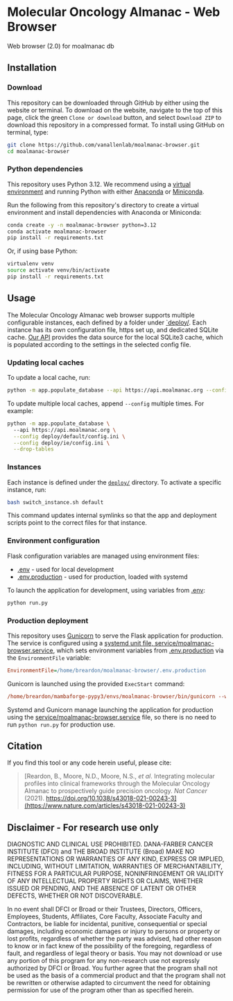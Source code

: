 # Molecular Oncology Almanac - Web Browser
Web browser (2.0) for moalmanac db

## Installation 
### Download
This repository can be downloaded through GitHub by either using the website or terminal. To download on the website, navigate to the top of this page, click the green `Clone or download` button, and select `Download ZIP` to download this repository in a compressed format. To install using GitHub on terminal, type:
```bash
git clone https://github.com/vanallenlab/moalmanac-browser.git
cd moalmanac-browser
```

### Python dependencies
This repository uses Python 3.12. We recommend using a [virtual environment](https://docs.python.org/3/tutorial/venv.html) and running Python with either [Anaconda](https://www.anaconda.com/download/) or [Miniconda](https://conda.io/miniconda.html). 

Run the following from this repository's directory to create a virtual environment and install dependencies with Anaconda or Miniconda:
```bash
conda create -y -n moalmanac-browser python=3.12
conda activate moalmanac-browser
pip install -r requirements.txt
```

Or, if using base Python: 
```bash
virtualenv venv
source activate venv/bin/activate
pip install -r requirements.txt
```

## Usage
The Molecular Oncology Almanac web browser supports multiple configurable instances, each defined by a folder under [`deploy/](deploy). Each instance has its own configuration file, https set up, and dedicated SQLite cache. [Our API](https://github.com/vanallenlab/moalmanac-api) provides the data source for the local SQLite3 cache, which is populated according to the settings in the selected config file.

### Updating local caches
To update a local cache, run:
```bash
python -m app.populate_database --api https://api.moalmanac.org --config config/default.ini --drop-tables
```

To update multiple local caches, append `--config` multiple times. For example:
```bash
python -m app.populate_database \ 
  --api https://api.moalmanac.org \
  --config deploy/default/config.ini \
  --config deploy/ie/config.ini \
  --drop-tables
```

### Instances
Each instance is defined under the [`deploy/`](deploy) directory. To activate a specific instance, run:
```bash
bash switch_instance.sh default
```

This command updates internal symlinks so that the app and deployment scripts point to the correct files for that instance.

### Environment configuration
Flask configuration variables are managed using environment files:

- [.env](.env) - used for local development
- [.env.production](.env.production) - used for production, loaded with systemd 

To launch the application for development, using variables from [.env](.env):
```bash
python run.py
```

### Production deployment
This repository uses [Gunicorn](https://gunicorn.org) to serve the Flask application for production. The service is configured using a [systemd unit file, service/moalmanac-browser.service](service/moalmanac-browser.service), which sets environment variables from [.env.production](.env.production) via the `EnvironmentFile` variable:
```ini
EnvironmentFile=/home/breardon/moalmanac-browser/.env.production
```
Gunicorn is launched using the provided `ExecStart` command:
```ini
/home/breardon/mambaforge-pypy3/envs/moalmanac-browser/bin/gunicorn --workers 5 --bind unix:moalmanac-browser.sock -m 007 run:app
```
Systemd and Gunicorn manage launching the application for production using the [service/moalmanac-browser.service](service/moalmanac-browser.service) file, so there is no need to run `python run.py` for production use.

## Citation
If you find this tool or any code herein useful, please cite:  
> [Reardon, B., Moore, N.D., Moore, N.S., *et al*. Integrating molecular profiles into clinical frameworks through the Molecular Oncology Almanac to prospectively guide precision oncology. *Nat Cancer* (2021). https://doi.org/10.1038/s43018-021-00243-3](https://www.nature.com/articles/s43018-021-00243-3)

## Disclaimer - For research use only
DIAGNOSTIC AND CLINICAL USE PROHIBITED. DANA-FARBER CANCER INSTITUTE (DFCI) and THE BROAD INSTITUTE (Broad) MAKE NO REPRESENTATIONS OR WARRANTIES OF ANY KIND, EXPRESS OR IMPLIED, INCLUDING, WITHOUT LIMITATION, WARRANTIES OF MERCHANTABILITY, FITNESS FOR A PARTICULAR PURPOSE, NONINFRINGEMENT OR VALIDITY OF ANY INTELLECTUAL PROPERTY RIGHTS OR CLAIMS, WHETHER ISSUED OR PENDING, AND THE ABSENCE OF LATENT OR OTHER DEFECTS, WHETHER OR NOT DISCOVERABLE.

In no event shall DFCI or Broad or their Trustees, Directors, Officers, Employees, Students, Affiliates, Core Faculty, Associate Faculty and Contractors, be liable for incidental, punitive, consequential or special damages, including economic damages or injury to persons or property or lost profits, regardless of whether the party was advised, had other reason to know or in fact knew of the possibility of the foregoing, regardless of fault, and regardless of legal theory or basis. You may not download or use any portion of this program for any non-research use not expressly authorized by DFCI or Broad. You further agree that the program shall not be used as the basis of a commercial product and that the program shall not be rewritten or otherwise adapted to circumvent the need for obtaining permission for use of the program other than as specified herein.
